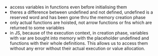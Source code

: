 - access variables in functions even before initialising them
- theres a difference between undefined and not defined, undefined is a reserved word and has been gone thru the memory creation phase
- only actual functions are hoisted, not arrow functions or fns which are returned to some variables
- in JS, because of the execution context, in creation phase, variables with var are bought into memory with the placeholder undefined and functions with their whole definitions. This allows us to access them without any error without their actual execution or value allocation.
